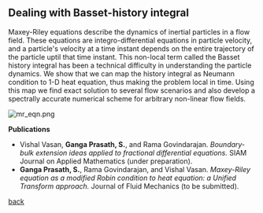 ## Dealing with Basset-history integral

Maxey-Riley equations describe the dynamics of inertial particles in a flow field. These equations are integro-differential equations in particle velocity, and a particle's velocity at a time instant depends on the entire trajectory of the particle uptil that time instant. This non-local term called the Basset history integral has been a technical difficulty in understanding the particle dynamics. We show that we can map the history integral as Neumann condition to 1-D heat equation, thus making the problem local in time. Using this map we find exact solution to several flow scenarios and also develop a spectrally accurate numerical scheme for arbitrary non-linear flow fields.

![mr_eqn.png]({{site.baseurl}}/mr_eqn.png)

**Publications**

*  Vishal Vasan, **Ganga Prasath, S.**, and Rama Govindarajan. _Boundary-bulk extension ideas applied to fractional differential equations._ SIAM Journal on Applied Mathematics (under preparation).
*  **Ganga Prasath, S.**, Rama Govindarajan, and Vishal Vasan. _Maxey-Riley equation as a modified Robin condition to heat equation: a Unified Transform approach._ Journal of Fluid Mechanics (to be submitted).

[back](./research)
